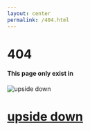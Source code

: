 ```yaml
---
layout: center
permalink: /404.html
---
```


# 404

#### This page only exist in

![upside down](https://cafecodificado.github.io/public/404.jpg)

# <a href="{{ site.baseurl }}/" >upside down</a>
